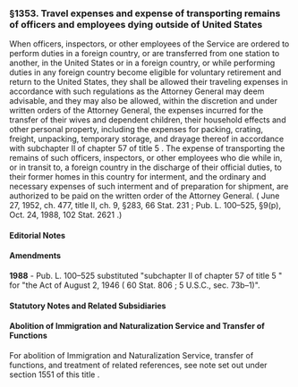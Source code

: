 <!--
url: https://uscode.house.gov/view.xhtml?req=granuleid:USC-prelim-title8-section1353&num=0&edition=prelim
date_accessed: 2024-07-28 23:45:46
-->
### §1353\. Travel expenses and expense of transporting remains of officers and employees dying outside of United States
 When officers, inspectors, or other employees of the Service are ordered to perform duties in a foreign country, or are transferred from one station to another, in the United States or in a foreign country, or while performing duties in any foreign country become eligible for voluntary retirement and return to the United States, they shall be allowed their traveling expenses in accordance with such regulations as the Attorney General may deem advisable, and they may also be allowed, within the discretion and under written orders of the Attorney General, the expenses incurred for the transfer of their wives and dependent children, their household effects and other personal property, including the expenses for packing, crating, freight, unpacking, temporary storage, and drayage thereof in accordance with subchapter II of
 chapter 57 of title 5
 . The expense of transporting the remains of such officers, inspectors, or other employees who die while in, or in transit to, a foreign country in the discharge of their official duties, to their former homes in this country for interment, and the ordinary and necessary expenses of such interment and of preparation for shipment, are authorized to be paid on the written order of the Attorney General.
 (
 June 27, 1952, ch. 477, title II, ch. 9, §283,
 66 Stat. 231
 ;
 Pub. L. 100–525,
 §9(p), Oct. 24, 1988,
 102 Stat. 2621
 .)
#### **Editorial Notes**
#### Amendments
**1988** 
 \-
 Pub. L. 100–525
 substituted "subchapter II of
 chapter 57 of title 5
 " for "the Act of August 2, 1946 (
 60 Stat. 806
 ;
 5 U.S.C.,
 sec. 73b–1\)".
#### **Statutory Notes and Related Subsidiaries**
#### Abolition of Immigration and Naturalization Service and Transfer of Functions
 For abolition of Immigration and Naturalization Service, transfer of functions, and treatment of related references, see note set out under
 section 1551 of this title
 .
